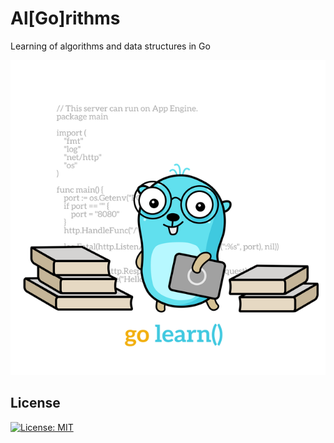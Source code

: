 # Al[Go]rithms

Learning of algorithms and data structures in Go

<p align="center"> 
<img src="./assets/go-learn.640x640.png">
</p>

## License

[![License: MIT](https://img.shields.io/badge/License-MIT-brightgreen.svg)](./LICENSE)

